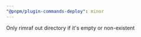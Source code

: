 ```yaml
---
"@pnpm/plugin-commands-deploy": minor
---
```


Only rimraf out directory if it's empty or non-existent
